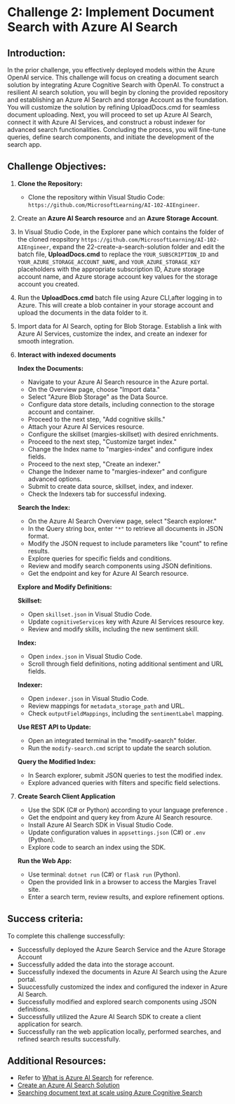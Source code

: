 # Challenge 2: Implement Document Search with Azure AI Search

## Introduction:
In the prior challenge, you effectively deployed models within the Azure OpenAI service. This challenge will focus on creating a document search solution by integrating Azure Cognitive Search with OpenAI. To construct a resilient AI search solution, you will begin by cloning the provided repository and establishing an Azure AI Search and storage Account as the foundation. You will customize the solution by refining UploadDocs.cmd for seamless document uploading. Next, you will proceed to set up Azure AI Search, connect it with Azure AI Services, and construct a robust indexer for advanced search functionalities. Concluding the process, you will fine-tune queries, define search components, and initiate the development of the search app.

## Challenge Objectives:

1. **Clone the Repository:**
   - Clone the repository within Visual Studio Code: `https://github.com/MicrosoftLearning/AI-102-AIEngineer`.

2. Create an **Azure AI Search resource** and an **Azure Storage Account**.

3. In Visual Studio Code, in the Explorer pane which contains the folder of the cloned reopsitory `https://github.com/MicrosoftLearning/AI-102-AIEngineer`, expand the 22-create-a-search-solution folder and edit the batch file, **UploadDocs.cmd** to replace the `YOUR_SUBSCRIPTION_ID` and `YOUR_AZURE_STORAGE_ACCOUNT_NAME`, and `YOUR_AZURE_STORAGE_KEY` placeholders with the appropriate subscription ID, Azure storage account name, and Azure storage account key values for the storage account you created.

4. Run the **UploadDocs.cmd** batch file using Azure CLI,after logging in to Azure. This will create a blob container in your storage account and upload the documents in the data folder to it.

1. Import data for AI Search, opting for Blob Storage. Establish a link with Azure AI Services, customize the index, and create an indexer for smooth integration.
   
1. **Interact with indexed documents**
   
      **Index the Documents:**
      
   - Navigate to your Azure AI Search resource in the Azure portal.
   - On the Overview page, choose "Import data."
   - Select "Azure Blob Storage" as the Data Source.
   - Configure data store details, including connection to the storage account and container.
   - Proceed to the next step, "Add cognitive skills."
   - Attach your Azure AI Services resource.
   - Configure the skillset (margies-skillset) with desired enrichments.
   - Proceed to the next step, "Customize target index."
   - Change the Index name to "margies-index" and configure index fields.
   - Proceed to the next step, "Create an indexer."
   - Change the Indexer name to "margies-indexer" and configure advanced options.
   - Submit to create data source, skillset, index, and indexer.
   - Check the Indexers tab for successful indexing.
    
   **Search the Index:**
   
   - On the Azure AI Search Overview page, select "Search explorer."
   - In the Query string box, enter `"*"` to retrieve all documents in JSON format.
   - Modify the JSON request to include parameters like "count" to refine results.
   - Explore queries for specific fields and conditions.
   - Review and modify search components using JSON definitions.
   - Get the endpoint and key for Azure AI Search resource.

   
   **Explore and Modify Definitions:**
      
   **Skillset:**
      - Open `skillset.json` in Visual Studio Code.
      - Update `cognitiveServices` key with Azure AI Services resource key.
      - Review and modify skills, including the new sentiment skill.

   **Index:**
      - Open `index.json` in Visual Studio Code.
      - Scroll through field definitions, noting additional sentiment and URL fields.
    
   **Indexer:**
      - Open `indexer.json` in Visual Studio Code.
      - Review mappings for `metadata_storage_path` and URL.
      - Check `outputFieldMappings`, including the `sentimentLabel` mapping.

   **Use REST API to Update:**
      - Open an integrated terminal in the "modify-search" folder.
      - Run the `modify-search.cmd` script to update the search solution.
      
   **Query the Modified Index:**
      - In Search explorer, submit JSON queries to test the modified index.
      - Explore advanced queries with filters and specific field selections.


1. **Create Search Client Application** 

   - Use the SDK (C# or Python) according to your language preference .
   - Get the endpoint and query key from Azure AI Search resource.
   - Install Azure AI Search SDK in Visual Studio Code.
   - Update configuration values in `appsettings.json` (C#) or `.env` (Python).
   - Explore code to search an index using the SDK.
     
   **Run the Web App:**
   - Use terminal: `dotnet run` (C#) or `flask run` (Python).
   - Open the provided link in a browser to access the Margies Travel site.
   - Enter a search term, review results, and explore refinement options.


## Success criteria:
To complete this challenge successfully:

- Successfully deployed the Azure Search Service and the Azure Storage Account
- Successfully added the data into the storage account.
- Successfully indexed the documents in Azure AI Search using the Azure portal.
- Suuccessfully customized the index and configured the indexer in Azure AI Search.
- Successfully modified and explored search components using JSON definitions.
- Successfully utilized the Azure AI Search SDK to create a client application for search.
- Successfully ran the web application locally, performed searches, and refined search results successfully.

  

## Additional Resources:

- Refer to [What is Azure AI Search](https://learn.microsoft.com/en-us/azure/search/search-what-is-azure-search) for reference.
- [Create an Azure AI Search Solution](https://github.com/MicrosoftLearning/AI-102-AIEngineer/blob/master/Instructions/22-azure-search.md)
- [Searching document text at scale using Azure Cognitive Search](https://benalexkeen.com/searching-document-text-at-scale-using-azure-cognitive-search/)
